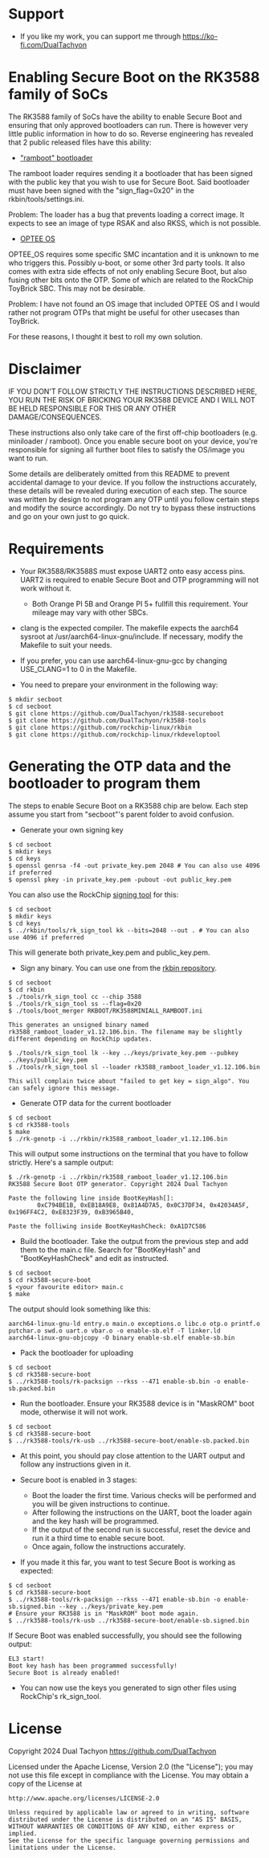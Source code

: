 # Support

* If you like my work, you can support me through https://ko-fi.com/DualTachyon

# Enabling Secure Boot on the RK3588 family of SoCs

The RK3588 family of SoCs have the ability to enable Secure Boot and ensuring that only approved bootloaders can run.
There is however very little public information in how to do so. Reverse engineering has revealed that 2 public released files have this ability:

- ["ramboot" bootloader](https://github.com/rockchip-linux/rkbin/blob/master/bin/rk35/rk3588_ramboot_v1.06.bin)

The ramboot loader requires sending it a bootloader that has been signed with the public key that you wish to use for Secure Boot.
Said bootloader must have been signed with the "sign_flag=0x20" in the rkbin/tools/settings.ini.

Problem: The loader has a bug that prevents loading a correct image. It expects to see an image of type RSAK and also RKSS, which is not possible.

- [OPTEE OS](https://github.com/rockchip-linux/rkbin/blob/master/bin/rk35/rk3588_bl32_v1.13.bin)

OPTEE_OS requires some specific SMC incantation and it is unknown to me who triggers this. Possibly u-boot, or some other 3rd party tools.
It also comes with extra side effects of not only enabling Secure Boot, but also fusing other bits onto the OTP. Some of which are related to the RockChip ToyBrick SBC. This may not be desirable.

Problem: I have not found an OS image that included OPTEE OS and I would rather not program OTPs that might be useful for other usecases than ToyBrick.

For these reasons, I thought it best to roll my own solution.

# Disclaimer

IF YOU DON'T FOLLOW STRICTLY THE INSTRUCTIONS DESCRIBED HERE, YOU RUN THE RISK OF BRICKING YOUR RK3588 DEVICE AND I WILL NOT BE HELD RESPONSIBLE FOR THIS OR ANY OTHER DAMAGE/CONSEQUENCES.

These instructions also only take care of the first off-chip bootloaders (e.g. miniloader / ramboot). Once you enable secure boot on your device, you're responsible for signing all further boot files to satisfy the OS/image you want to run.

Some details are deliberately omitted from this README to prevent accidental damage to your device. If you follow the instructions accurately, these details will be revealed during execution of each step. The source was written by design to not program any OTP until you follow certain steps and modify the source accordingly. Do not try to bypass these instructions and go on your own just to go quick.

# Requirements

- Your RK3588/RK3588S must expose UART2 onto easy access pins. UART2 is required to enable Secure Boot and OTP programming will not work without it.
  - Both Orange PI 5B and Orange PI 5+ fullfill this requirement. Your mileage may vary with other SBCs.

- clang is the expected compiler. The makefile expects the aarch64 sysroot at /usr/aarch64-linux-gnu/include. If necessary, modify the Makefile to suit your needs.

- If you prefer, you can use aarch64-linux-gnu-gcc by changing USE_CLANG=1 to 0 in the Makefile.

- You need to prepare your environment in the following way:

```
$ mkdir secboot
$ cd secboot
$ git clone https://github.com/DualTachyon/rk3588-secureboot
$ git clone https://github.com/DualTachyon/rk3588-tools
$ git clone https://github.com/rockchip-linux/rkbin
$ git clone https://github.com/rockchip-linux/rkdeveloptool
```

# Generating the OTP data and the bootloader to program them

The steps to enable Secure Boot on a RK3588 chip are below. Each step assume you start from "secboot"'s parent folder to avoid confusion.

- Generate your own signing key

```
$ cd secboot
$ mkdir keys
$ cd keys
$ openssl genrsa -f4 -out private_key.pem 2048 # You can also use 4096 if preferred
$ openssl pkey -in private_key.pem -pubout -out public_key.pem
```

You can also use the RockChip [signing tool](https://github.com/rockchip-linux/rkbin/blob/master/tools/rk_sign_tool) for this:

```
$ cd secboot
$ mkdir keys
$ cd keys
$ ../rkbin/tools/rk_sign_tool kk --bits=2048 --out . # You can also use 4096 if preferred
```
This will generate both private_key.pem and public_key.pem.

- Sign any binary. You can use one from the [rkbin repository](https://github.com/rockchip-linux/rkbin/).

```
$ cd secboot
$ cd rkbin
$ ./tools/rk_sign_tool cc --chip 3588
$ ./tools/rk_sign_tool ss --flag=0x20
$ ./tools/boot_merger RKBOOT/RK3588MINIALL_RAMBOOT.ini

This generates an unsigned binary named rk3588_ramboot_loader_v1.12.106.bin. The filename may be slightly different depending on RockChip updates.

$ ./tools/rk_sign_tool lk --key ../keys/private_key.pem --pubkey ../keys/public_key.pem
$ ./tools/rk_sign_tool sl --loader rk3588_ramboot_loader_v1.12.106.bin

This will complain twice about "failed to get key = sign_algo". You can safely ignore this message.
```

- Generate OTP data for the current bootloader

```
$ cd secboot
$ cd rk3588-tools
$ make
$ ./rk-genotp -i ../rkbin/rk3588_ramboot_loader_v1.12.106.bin
```

This will output some instructions on the terminal that you have to follow strictly.
Here's a sample output:

```
$ ./rk-genotp -i ../rkbin/rk3588_ramboot_loader_v1.12.106.bin
RK3588 Secure Boot OTP generator. Copyright 2024 Dual Tachyon

Paste the following line inside BootKeyHash[]:
        0xC794BE1B, 0xEB18A9E8, 0x81A4D7A5, 0x0C37DF34, 0x42034A5F, 0x196FF4C2, 0xE8323F39, 0xB3965B40,

Paste the folliwing inside BootKeyHashCheck: 0xA1D7C586
```

- Build the bootloader. Take the output from the previous step and add them to the main.c file. Search for "BootKeyHash" and "BootKeyHashCheck" and edit as instructed.

```
$ cd secboot
$ cd rk3588-secure-boot
$ <your favourite editor> main.c
$ make
```

The output should look something like this:

```
aarch64-linux-gnu-ld entry.o main.o exceptions.o libc.o otp.o printf.o putchar.o swd.o uart.o vbar.o -o enable-sb.elf -T linker.ld
aarch64-linux-gnu-objcopy -O binary enable-sb.elf enable-sb.bin
```

- Pack the bootloader for uploading

```
$ cd secboot
$ cd rk3588-secure-boot
$ ../rk3588-tools/rk-packsign --rkss --471 enable-sb.bin -o enable-sb.packed.bin
```

- Run the bootloader. Ensure your RK3588 device is in "MaskROM" boot mode, otherwise it will not work.

```
$ cd secboot
$ cd rk3588-secure-boot
$ ../rk3588-tools/rk-usb ../rk3588-secure-boot/enable-sb.packed.bin
```

- At this point, you should pay close attention to the UART output and follow any instructions given in it.

- Secure boot is enabled in 3 stages:
  - Boot the loader the first time. Various checks will be performed and you will be given instructions to continue.
  - After following the instructions on the UART, boot the loader again and the key hash will be programmed.
  - If the output of the second run is successful, reset the device and run it a third time to enable secure boot.
  - Once again, follow the instructions accurately.

- If you made it this far, you want to test Secure Boot is working as expected:

```
$ cd secboot
$ cd rk3588-secure-boot
$ ../rk3588-tools/rk-packsign --rkss --471 enable-sb.bin -o enable-sb.signed.bin --key ../keys/private_key.pem
# Ensure your RK3588 is in "MaskROM" boot mode again.
$ ../rk3588-tools/rk-usb ../rk3588-secure-boot/enable-sb.signed.bin
```

If Secure Boot was enabled successfully, you should see the following output:

```
EL3 start!
Boot key hash has been programmed successfully!
Secure Boot is already enabled!
```

- You can now use the keys you generated to sign other files using RockChip's rk_sign_tool.

# License

Copyright 2024 Dual Tachyon
https://github.com/DualTachyon

Licensed under the Apache License, Version 2.0 (the "License");
you may not use this file except in compliance with the License.
You may obtain a copy of the License at

    http://www.apache.org/licenses/LICENSE-2.0

    Unless required by applicable law or agreed to in writing, software
    distributed under the License is distributed on an "AS IS" BASIS,
    WITHOUT WARRANTIES OR CONDITIONS OF ANY KIND, either express or implied.
    See the License for the specific language governing permissions and
    limitations under the License.


